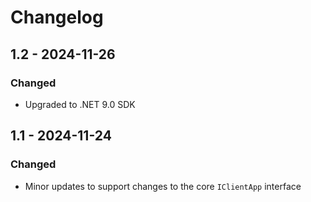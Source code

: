 # Changelog

## 1.2 - 2024-11-26

### Changed

- Upgraded to .NET 9.0 SDK


## 1.1 - 2024-11-24

### Changed

- Minor updates to support changes to the core `IClientApp` interface